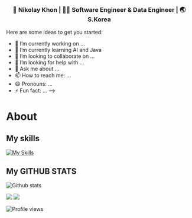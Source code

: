 <div align="center">
<h3> 👨 Nikolay Khon | 👨‍💻 Software Engineer & Data Engineer | 🌏 S.Korea </h3> 
</div>

Here are some ideas to get you started:

- 🔭 I’m currently working on ...
- 🌱 I’m currently learning AI and Java
- 👯 I’m looking to collaborate on ...
- 🤔 I’m looking for help with ...
- 💬 Ask me about ...
- 📫 How to reach me: ...
- 😄 Pronouns: ...
- ⚡ Fun fact: ...
-->

# About 
## My skills

[![My Skills](https://skillicons.dev/icons?i=java,spring,hibernate,maven,cs,javascript,html,css,mysql,py,tensorflow,docker,dotnet,visualstudio,vscode,idea&theme=light)](https://skillicons.dev)

## My GITHUB STATS

<p align="center">

![Github stats](https://github-readme-stats.vercel.app/api?username=niklaus2019&show_icons=true)<br>

<img src="https://github-readme-streak-stats.herokuapp.com/?user=niklaus2019&theme=light" />

<img src="https://github-readme-stats.vercel.app/api/top-langs/?username=niklaus2019&layout=compact&theme=light" />

![Profile views](https://gpvc.arturio.dev/niklaus2019)

</p>
<!---
niklaus2019/niklaus2019 is a ✨ special ✨ repository because its README.md (this file) appears on your GitHub profile.
You can click the Preview link to take a look at your changes.
--->
